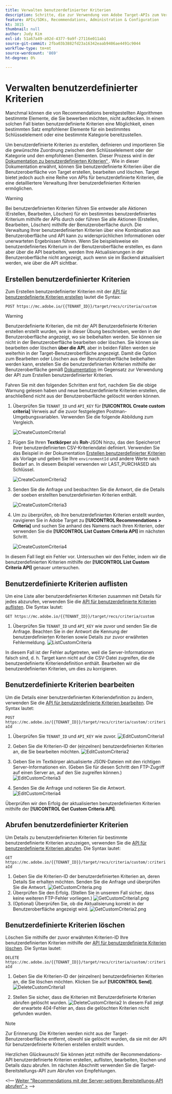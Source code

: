 ```yaml
---
title: Verwalten benutzerdefinierter Kriterien
description: Schritte, die zur Verwendung von Adobe Target-APIs zum Verwalten, Erstellen, Auflisten, Bearbeiten, Abrufen und Löschen von Adobe Target Recommendations-Kriterien erforderlich sind.
feature: APIs/SDKs, Recommendations, Administration & Configuration
kt: 3815
thumbnail: null
author: Judy Kim
exl-id: 51a67a49-a92d-4377-9a9f-27116e011ab1
source-git-commit: 2fba03b3882fd23a16342eaab9406ae4491c9044
workflow-type: tm+mt
source-wordcount: '869'
ht-degree: 0%

---
```


# Verwalten benutzerdefinierter Kriterien

Manchmal können die von Recommendations bereitgestellten Algorithmen bestimmte Elemente, die Sie bewerben möchten, nicht aufdecken. In einem solchen Fall bieten benutzerdefinierte Kriterien eine Möglichkeit, einen bestimmten Satz empfohlener Elemente für ein bestimmtes Schlüsselelement oder eine bestimmte Kategorie bereitzustellen.

Um benutzerdefinierte Kriterien zu erstellen, definieren und importieren Sie die gewünschte Zuordnung zwischen dem Schlüsselelement oder der Kategorie und den empfohlenen Elementen. Dieser Prozess wird in der [Dokumentation zu benutzerdefinierten Kriterien“ &#x200B;](https://experienceleague.adobe.com/docs/target/using/recommendations/criteria/recommendations-csv.html?lang=de). Wie in dieser Dokumentation erwähnt, können Sie benutzerdefinierte Kriterien über die Benutzeroberfläche von Target erstellen, bearbeiten und löschen. Target bietet jedoch auch eine Reihe von APIs für benutzerdefinierte Kriterien, die eine detailliertere Verwaltung Ihrer benutzerdefinierten Kriterien ermöglichen.

>[!WARNING]
>
>Bei benutzerdefinierten Kriterien führen Sie entweder alle Aktionen (Erstellen, Bearbeiten, Löschen) für ein bestimmtes benutzerdefiniertes Kriterium mithilfe der APIs durch oder führen Sie alle Aktionen (Erstellen, Bearbeiten, Löschen) mithilfe der Benutzeroberfläche durch. Die Verwaltung Ihrer benutzerdefinierten Kriterien über eine Kombination aus Benutzeroberfläche und API kann zu widersprüchlichen Informationen oder unerwarteten Ergebnissen führen. Wenn Sie beispielsweise ein benutzerdefiniertes Kriterium in der Benutzeroberfläche erstellen, es dann aber über die API bearbeiten, werden Ihre Aktualisierungen in der Benutzeroberfläche nicht angezeigt, auch wenn sie im Backend aktualisiert werden, wie über die API sichtbar.

## Erstellen benutzerdefinierter Kriterien

Zum Erstellen benutzerdefinierter Kriterien mit der [API für benutzerdefinierte Kriterien erstellen](https://developer.adobe.com/target/administer/recommendations-api/#operation/createCriteriaCustom) lautet die Syntax:

`POST https://mc.adobe.io/{{TENANT_ID}}/target/recs/criteria/custom`

>[!WARNING]
>
>Benutzerdefinierte Kriterien, die mit der API Benutzerdefinierte Kriterien erstellen erstellt wurden, wie in dieser Übung beschrieben, werden in der Benutzeroberfläche angezeigt, wo sie beibehalten werden. Sie können sie nicht in der Benutzeroberfläche bearbeiten oder löschen. Sie können sie bearbeiten oder löschen **über die API**, aber in beiden Fällen werden sie weiterhin in der Target-Benutzeroberfläche angezeigt. Damit die Option zum Bearbeiten oder Löschen aus der Benutzeroberfläche beibehalten werden kann, erstellen Sie die benutzerdefinierten Kriterien mithilfe der Benutzeroberfläche gemäß [Dokumentation](https://experienceleague.adobe.com/docs/target/using/recommendations/criteria/recommendations-csv.html?lang=de) im Gegensatz zur Verwendung der API zum Erstellen benutzerdefinierter Kriterien.

Fahren Sie mit den folgenden Schritten erst fort, nachdem Sie die obige Warnung gelesen haben und neue benutzerdefinierte Kriterien erstellen, die anschließend nicht aus der Benutzeroberfläche gelöscht werden können.

1. Überprüfen Sie `TENANT_ID` und `API_KEY` für **[!UICONTROL Create custom criteria]** Verweis auf die zuvor festgelegten Postman-Umgebungsvariablen. Verwenden Sie die folgende Abbildung zum Vergleich.

   ![CreateCustomCriteria1](assets/CreateCustomCriteria1.png)

1. Fügen Sie Ihren **Textkörper** als **Roh**-JSON hinzu, das den Speicherort Ihrer benutzerdefinierten CSV-Kriteriendatei definiert. Verwenden Sie das Beispiel in der Dokumentation [Erstellen benutzerdefinierter Kriterien](https://developer.adobe.com/target/administer/recommendations-api/#operation/getAllCriteriaCustom) als Vorlage und geben Sie Ihre `environmentId` und andere Werte nach Bedarf an. In diesem Beispiel verwenden wir LAST_PURCHASED als Schlüssel.

   ![CreateCustomCriteria2](assets/CreateCustomCriteria2.png)

1. Senden Sie die Anfrage und beobachten Sie die Antwort, die die Details der soeben erstellten benutzerdefinierten Kriterien enthält.

   ![CreateCustomCriteria3](assets/CreateCustomCriteria3.png)

1. Um zu überprüfen, ob Ihre benutzerdefinierten Kriterien erstellt wurden, navigieren Sie in Adobe Target zu **[!UICONTROL Recommendations > Criteria]** und suchen Sie anhand des Namens nach Ihren Kriterien, oder verwenden Sie die **[!UICONTROL List Custom Criteria API]** im nächsten Schritt.

   ![CreateCustomCriteria4](assets/CreateCustomCriteria4.png)

In diesem Fall liegt ein Fehler vor. Untersuchen wir den Fehler, indem wir die benutzerdefinierten Kriterien mithilfe der **[!UICONTROL List Custom Criteria API]** genauer untersuchen.

## Benutzerdefinierte Kriterien auflisten

Um eine Liste aller benutzerdefinierten Kriterien zusammen mit Details für jedes abzurufen, verwenden Sie die [API für benutzerdefinierte Kriterien auflisten](https://developer.adobe.com/target/administer/recommendations-api/#operation/getAllCriteriaCustom). Die Syntax lautet:

`GET https://mc.adobe.io/{{TENANT_ID}}/target/recs/criteria/custom`

1. Überprüfen Sie `TENANT_ID` und `API_KEY` wie zuvor und senden Sie die Anfrage. Beachten Sie in der Antwort die Kennung der benutzerdefinierten Kriterien sowie Details zur zuvor erwähnten Fehlermeldung.
   ![ListCustomCriteria](assets/ListCustomCriteria.png)

In diesem Fall ist der Fehler aufgetreten, weil die Server-Informationen falsch sind, d. h. Target kann nicht auf die CSV-Datei zugreifen, die die benutzerdefinierte Kriteriendefinition enthält. Bearbeiten wir die benutzerdefinierten Kriterien, um dies zu korrigieren.

## Benutzerdefinierte Kriterien bearbeiten

Um die Details einer benutzerdefinierten Kriteriendefinition zu ändern, verwenden Sie die [API für benutzerdefinierte Kriterien bearbeiten](https://developer.adobe.com/target/administer/recommendations-api/#operation/updateCriteriaCustom). Die Syntax lautet:

`POST https://mc.adobe.io/{{TENANT_ID}}/target/recs/criteria/custom/:criteriaId`

1. Überprüfen Sie `TENANT_ID` und `API_KEY` wie zuvor.
   ![EditCustomCriteria1](assets/EditCustomCriteria1.png)

1. Geben Sie die Kriterien-ID der (einzelnen) benutzerdefinierten Kriterien an, die Sie bearbeiten möchten.
   ![EditCustomCriteria2](assets/EditCustomCriteria2.png)

1. Geben Sie im Textkörper aktualisierte JSON-Dateien mit den richtigen Server-Informationen ein. (Geben Sie für diesen Schritt den FTP-Zugriff auf einen Server an, auf den Sie zugreifen können.)
   ![EditCustomCriteria3](assets/EditCustomCriteria3.png)

1. Senden Sie die Anfrage und notieren Sie die Antwort.
   ![EditCustomCriteria4](assets/EditCustomCriteria4.png)

Überprüfen wir den Erfolg der aktualisierten benutzerdefinierten Kriterien mithilfe der **[!UICONTROL Get Custom Criteria API]**.

## Abrufen benutzerdefinierter Kriterien

Um Details zu benutzerdefinierten Kriterien für bestimmte benutzerdefinierte Kriterien anzuzeigen, verwenden Sie die [API für benutzerdefinierte Kriterien abrufen](https://developer.adobe.com/target/administer/recommendations-api/#operation/getCriteriaCustom). Die Syntax lautet:

`GET https://mc.adobe.io/{{TENANT_ID}}/target/recs/criteria/custom/:criteriaId`

1. Geben Sie die Kriterien-ID der benutzerdefinierten Kriterien an, deren Details Sie erhalten möchten. Senden Sie die Anfrage und überprüfen Sie die Antwort.
   ![GetCustomCriteria.png](assets/GetCustomCriteria.png)
1. Überprüfen Sie den Erfolg. (Stellen Sie in unserem Fall sicher, dass keine weiteren FTP-Fehler vorliegen.)
   ![GetCustomCriteria1.png](assets/GetCustomCriteria1.png)
1. (Optional) Überprüfen Sie, ob die Aktualisierung korrekt in der Benutzeroberfläche angezeigt wird.
   ![GetCustomCriteria2.png](assets/GetCustomCriteria2.png)

## Benutzerdefinierte Kriterien löschen

Löschen Sie mithilfe der zuvor erwähnten Kriterien-ID Ihre benutzerdefinierten Kriterien mithilfe der [API für benutzerdefinierte Kriterien löschen](https://developer.adobe.com/target/administer/recommendations-api/#operation/deleteCriteriaCustom). Die Syntax lautet:

`DELETE https://mc.adobe.io/{{TENANT_ID}}/target/recs/criteria/custom/:criteriaId`

1. Geben Sie die Kriterien-ID der (einzelnen) benutzerdefinierten Kriterien an, die Sie löschen möchten. Klicken Sie auf **[!UICONTROL Send]**.
   ![DeleteCustomCriteria1](assets/DeleteCustomCriteria1.png)

1. Stellen Sie sicher, dass die Kriterien mit Benutzerdefinierte Kriterien abrufen gelöscht wurden.
   ![DeleteCustomCriteria2](assets/DeleteCustomCriteria2.png)
In diesem Fall zeigt der erwartete 404-Fehler an, dass die gelöschten Kriterien nicht gefunden wurden.

>[!NOTE]
>
>Zur Erinnerung: Die Kriterien werden nicht aus der Target-Benutzeroberfläche entfernt, obwohl sie gelöscht wurden, da sie mit der API für benutzerdefinierte Kriterien erstellen erstellt wurden.

Herzlichen Glückwunsch! Sie können jetzt mithilfe der Recommendations-API benutzerdefinierte Kriterien erstellen, auflisten, bearbeiten, löschen und Details dazu abrufen. Im nächsten Abschnitt verwenden Sie die Target-Bereitstellungs-API zum Abrufen von Empfehlungen.

&lt;!— [Weiter &quot;Recommendations mit der Server-seitigen Bereitstellungs-API abrufen“ >](fetch-recs-server-side-delivery-api.md) —>
